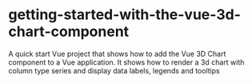 # getting-started-with-the-vue-3d-chart-component
A quick start Vue project that shows how to add the Vue 3D Chart component to a Vue application. It shows how to render a 3d chart with column type series and display data labels, legends and tooltips
